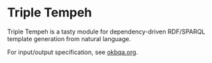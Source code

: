 # Triple Tempeh

Triple Tempeh is a tasty module for dependency-driven RDF/SPARQL template generation from natural language. 

For input/output specification, see [okbqa.org](http://www.okbqa.org/hackathon2014/documentation/template-generation).